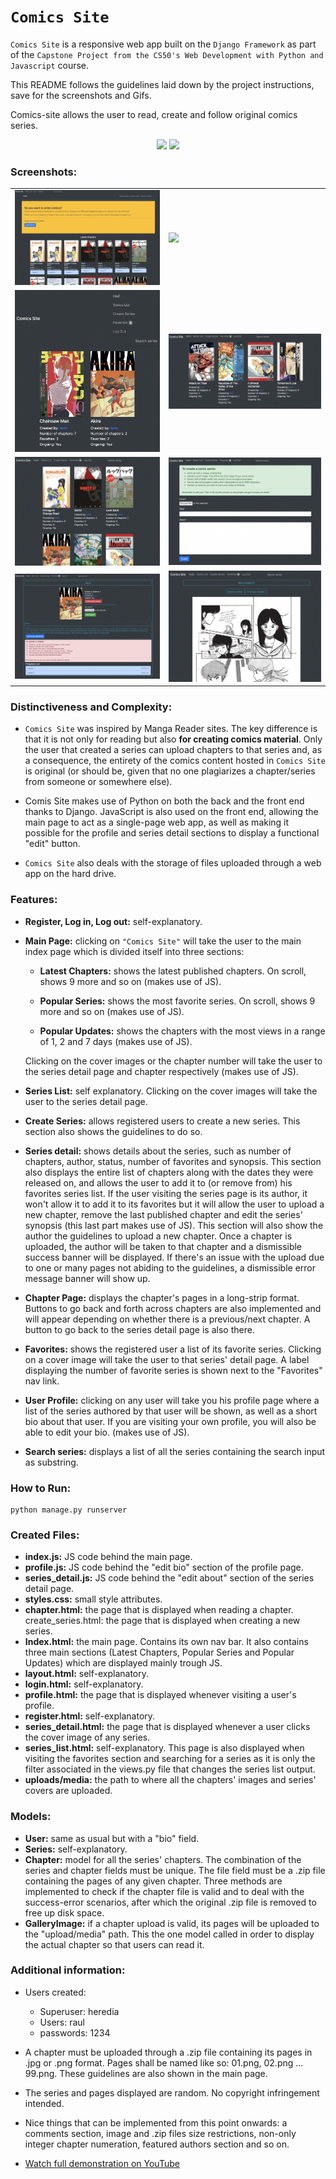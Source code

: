 # `Comics Site`

`Comics Site` is a responsive web app built on the `Django Framework` as part of the `Capstone Project from the CS50's Web Development with Python and Javascript` course.

This README follows the guidelines laid down by the project instructions, save for the screenshots and Gifs.

Comics-site allows the user to read, create and follow original comics series.

<p align="center">
  <img src="./screenshots/01.gif">
  <img src="./screenshots/02.gif">
</p>

### **Screenshots:**

<table>
  <tr>
    <td><img src="./screenshots/00.png"></td>
    <td><img src="./screenshots/06.png"></td>
  </tr>
  <tr>
    <td><img src="./screenshots/07.png"></td>
    <td><img src="./screenshots/02.png"></td>
  </tr>
  <tr>
    <td><img src="./screenshots/01.png"></td>
    <td><img src="./screenshots/03.png"></td>
  </tr>
  <tr>
    <td><img src="./screenshots/04.png"></td>
    <td><img src="./screenshots/05.png"></td>
  </tr>
 </table>

### **Distinctiveness and Complexity:**

- `Comics Site` was inspired by Manga Reader sites. The key difference is that it is not only for reading but also **for creating comics material**. Only the user that created a series can upload chapters to that series and, as a consequence, the entirety of the comics content hosted in `Comics Site` is original (or should be, given that no one plagiarizes a chapter/series from someone or somewhere else).

- Comis Site makes use of Python on both the back and the front end thanks to Django. JavaScript is also used on the front end, allowing the main page to act as a single-page web app, as well as making it possible for the profile and series detail sections to display a functional "edit" button.

- `Comics Site` also deals with the storage of files uploaded through a web app on the hard drive.

### **Features:**

- **Register, Log in, Log out:** self-explanatory.

- **Main Page:** clicking on `"Comics Site"` will take the user to the main index page which is divided itself into three sections:

  - **Latest Chapters:** shows the latest published chapters. On scroll, shows 9 more and so on (makes use of JS).

  - **Popular Series:** shows the most favorite series. On scroll, shows 9 more and so on (makes use of JS).

  - **Popular Updates:** shows the chapters with the most views in a range of 1, 2 and 7 days (makes use of JS).

  Clicking on the cover images or the chapter number will take the user to the series detail page and chapter respectively (makes use of JS).

- **Series List:** self explanatory. Clicking on the cover images will take the user to the series detail page.

- **Create Series:** allows registered users to create a new series. This section also shows the guidelines to do so.

- **Series detail:** shows details about the series, such as number of chapters, author, status, number of favorites and synopsis. This section also displays the entire list of chapters along with the dates they were released on, and allows the user to add it to (or remove from) his favorites series list. If the user visiting the series page is its author, it won't allow it to add it to its favorites but it will allow the user to upload a new chapter, remove the last published chapter and edit the series' synopsis (this last part makes use of JS). This section will also show the author the guidelines to upload a new chapter. Once a chapter is uploaded, the author will be taken to that chapter and a dismissible success banner will be displayed. If there's an issue with the upload due to one or many pages not abiding to the guidelines, a dismissible error message banner will show up.

- **Chapter Page:** displays the chapter's pages in a long-strip format. Buttons to go back and forth across chapters are also implemented and will appear depending on whether there is a previous/next chapter. A button to go back to the series detail page is also there.

- **Favorites:** shows the registered user a list of its favorite series. Clicking on a cover image will take the user to that series' detail page. A label displaying the number of favorite series is shown next to the "Favorites" nav link.

- **User Profile:** clicking on any user will take you his profile page where a list of the series authored by that user will be shown, as well as a short bio about that user. If you are visiting your own profile, you will also be able to edit your bio. (makes use of JS).

- **Search series:** displays a list of all the series containing the search input as substring.

### How to Run:

```
python manage.py runserver
```

### Created Files:

- **index.js:** JS code behind the main page.
- **profile.js:** JS code behind the "edit bio" section of the profile page.
- **series_detail.js:** JS code behind the "edit about" section of the series detail page.
- **styles.css:** small style attributes.
- **chapter.html:** the page that is displayed when reading a chapter.
  create_series.html: the page that is displayed when creating a new series.
- **Index.html:** the main page. Contains its own nav bar. It also contains three main sections (Latest Chapters, Popular Series and Popular Updates) which are displayed mainly trough JS.
- **layout.html:** self-explanatory.
- **login.html:** self-explanatory.
- **profile.html:** the page that is displayed whenever visiting a user's profile.
- **register.html:** self-explanatory.
- **series_detail.html:** the page that is displayed whenever a user clicks the cover image of any series.
- **series_list.html:** self-explanatory. This page is also displayed when visiting the favorites section and searching for a series as it is only the filter associated in the views.py file that changes the series list output.
- **uploads/media:** the path to where all the chapters' images and series' covers are uploaded.

### Models:

- **User:** same as usual but with a "bio" field.
- **Series:** self-explanatory.
- **Chapter:** model for all the series' chapters. The combination of the series and chapter fields must be unique. The file field must be a .zip file containing the pages of any given chapter. Three methods are implemented to check if the chapter file is valid and to deal with the success-error scenarios, after which the original .zip file is removed to free up disk space.
- **GalleryImage:** if a chapter upload is valid, its pages will
  be uploaded to the "upload/media" path. This the one model called in order to display the actual chapter so that users can read it.

### Additional information:

- Users created:

  - Superuser: heredia
  - Users: raul
  - passwords: 1234

- A chapter must be uploaded through a .zip file containing its pages in .jpg or .png format. Pages shall be named like so: 01.png, 02.png ... 99.png. These guidelines are also shown in the main page.

- The series and pages displayed are random. No copyright infringement intended.

- Nice things that can be implemented from this point onwards: a comments section, image and .zip files size restrictions, non-only integer chapter numeration, featured authors section and so on.

- [Watch full demonstration on YouTube](https://www.youtube.com/watch?v=By3QP9AFunA)
